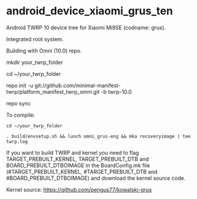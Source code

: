 # android_device_xiaomi_grus_ten

Android TWRP 10 device tree for Xiaomi Mi9SE (codname: grus).

Integrated root system.

Building with Omni (10.0) repo.

mkdir your_twrp_folder

cd ~/your_twrp_folder

repo init -u git://github.com/minimal-manifest-twrp/platform_manifest_twrp_omni.git -b twrp-10.0

repo sync

To compile:

```
cd ~/your_twrp_folder

. build/envsetup.sh && lunch omni_grus-eng && mka recoveryimage | tee twrp.log

```
If you want to build TWRP and kernel you need to flag TARGET_PREBUILT_KERNEL, TARGET_PREBUILT_DTB and BOARD_PREBUILT_DTBOIMAGE in the BoardConfig.mk file (#TARGET_PREBUILT_KERNEL, #TARGET_PREBUILT_DTB and #BOARD_PREBUILT_DTBOIMAGE) and download the kernel source code.

Kernel source: https://github.com/pengus77/kowalski-grus
